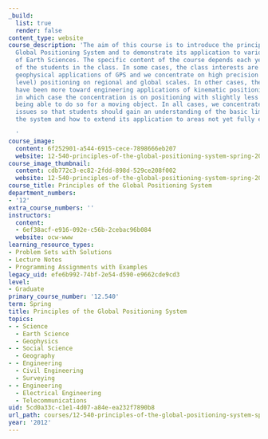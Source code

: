```yaml
---
_build:
  list: true
  render: false
content_type: website
course_description: 'The aim of this course is to introduce the principles of the
  Global Positioning System and to demonstrate its application to various aspects
  of Earth Sciences. The specific content of the course depends each year on the interests
  of the students in the class. In some cases, the class interests are towards the
  geophysical applications of GPS and we concentrate on high precision (millimeter
  level) positioning on regional and global scales. In other cases, the interests
  have been more toward engineering applications of kinematic positioning with GPS
  in which case the concentration is on positioning with slightly less accuracy but
  being able to do so for a moving object. In all cases, we concentrate on the fundamental
  issues so that students should gain an understanding of the basic limitations of
  the system and how to extend its application to areas not yet fully explored.

  '
course_image:
  content: 6f252901-a544-6915-cece-7898666eb207
  website: 12-540-principles-of-the-global-positioning-system-spring-2012
course_image_thumbnail:
  content: cdb772c3-ec82-2fdd-898d-529ce208f002
  website: 12-540-principles-of-the-global-positioning-system-spring-2012
course_title: Principles of the Global Positioning System
department_numbers:
- '12'
extra_course_numbers: ''
instructors:
  content:
  - 6ef38acf-e916-092e-c56b-2cebac96b084
  website: ocw-www
learning_resource_types:
- Problem Sets with Solutions
- Lecture Notes
- Programming Assignments with Examples
legacy_uid: efe6b992-74bf-2e54-d590-e9662cde9cd3
level:
- Graduate
primary_course_number: '12.540'
term: Spring
title: Principles of the Global Positioning System
topics:
- - Science
  - Earth Science
  - Geophysics
- - Social Science
  - Geography
- - Engineering
  - Civil Engineering
  - Surveying
- - Engineering
  - Electrical Engineering
  - Telecommunications
uid: 5cd0a33c-c1e1-4d07-a84e-ea232f7890b8
url_path: courses/12-540-principles-of-the-global-positioning-system-spring-2012
year: '2012'
---
```

